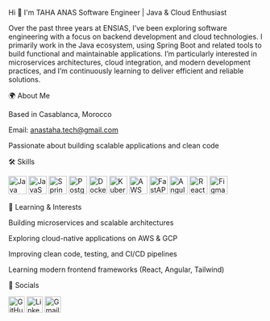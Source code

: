 Hi 👋 I'm TAHA ANAS
Software Engineer | Java & Cloud Enthusiast

Over the past three years at ENSIAS, I’ve been exploring software engineering with a focus on backend development and cloud technologies. I primarily work in the Java ecosystem, using Spring Boot and related tools to build functional and maintainable applications. I’m particularly interested in microservices architectures, cloud integration, and modern development practices, and I’m continuously learning to deliver efficient and reliable solutions.

🌍 About Me

Based in Casablanca, Morocco

Email: anastaha.tech@gmail.com

Passionate about building scalable applications and clean code

🛠 Skills
<p align="left"> <a href="https://www.oracle.com/java/" target="_blank"><img src="https://raw.githubusercontent.com/danielcranney/readme-generator/main/public/icons/skills/java-colored.svg" alt="Java" width="36" height="36" /></a> <a href="https://developer.mozilla.org/en-US/docs/Web/JavaScript" target="_blank"><img src="https://raw.githubusercontent.com/danielcranney/readme-generator/main/public/icons/skills/javascript-colored.svg" alt="JavaScript" width="36" height="36" /></a> <a href="https://spring.io/" target="_blank"><img src="https://raw.githubusercontent.com/danielcranney/readme-generator/main/public/icons/skills/spring-boot-colored.svg" alt="Spring Boot" width="36" height="36" /></a> <a href="https://www.postgresql.org/" target="_blank"><img src="https://raw.githubusercontent.com/danielcranney/readme-generator/main/public/icons/skills/postgresql-colored.svg" alt="PostgreSQL" width="36" height="36" /></a> <a href="https://www.docker.com/" target="_blank"><img src="https://raw.githubusercontent.com/danielcranney/readme-generator/main/public/icons/skills/docker-colored.svg" alt="Docker" width="36" height="36" /></a> <a href="https://kubernetes.io/" target="_blank"><img src="https://raw.githubusercontent.com/danielcranney/readme-generator/main/public/icons/skills/kubernetes-colored.svg" alt="Kubernetes" width="36" height="36" /></a> <a href="https://aws.amazon.com" target="_blank"><img src="https://raw.githubusercontent.com/danielcranney/readme-generator/main/public/icons/skills/aws-colored-dark.svg" alt="AWS" width="36" height="36" /></a> <a href="https://fastapi.tiangolo.com/" target="_blank"><img src="https://raw.githubusercontent.com/danielcranney/readme-generator/main/public/icons/skills/fastapi-colored.svg" alt="FastAPI" width="36" height="36" /></a> <a href="https://angular.io/" target="_blank"><img src="https://raw.githubusercontent.com/danielcranney/readme-generator/main/public/icons/skills/angularjs-colored.svg" alt="Angular" width="36" height="36" /></a> <a href="https://reactjs.org/" target="_blank"><img src="https://raw.githubusercontent.com/danielcranney/readme-generator/main/public/icons/skills/react-colored.svg" alt="React" width="36" height="36" /></a> <a href="https://www.figma.com/" target="_blank"><img src="https://raw.githubusercontent.com/danielcranney/readme-generator/main/public/icons/skills/figma-colored.svg" alt="Figma" width="36" height="36" /></a> </p>


🚀 Learning & Interests

Building microservices and scalable architectures

Exploring cloud-native applications on AWS & GCP

Improving clean code, testing, and CI/CD pipelines

Learning modern frontend frameworks (React, Angular, Tailwind)

🔗 Socials
<p align="left"> <a href="https://github.com/taha-anas" target="_blank"><img src="https://raw.githubusercontent.com/danielcranney/readme-generator/main/public/icons/socials/github.svg" width="32" height="32" alt="GitHub" /></a> <a href="https://www.linkedin.com/in/taha-anas/" target="_blank"><img src="https://raw.githubusercontent.com/danielcranney/readme-generator/main/public/icons/socials/linkedin.svg" width="32" height="32" alt="LinkedIn" /></a> <a href="mailto:anastaha.tech@gmail.com"><img src="https://raw.githubusercontent.com/danielcranney/readme-generator/main/public/icons/socials/gmail.svg" width="32" height="32" alt="Gmail" /></a> </p>
